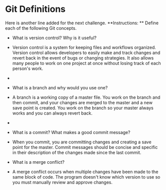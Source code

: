 # Git Definitions
Here is another line added for the next challenge.
**Instructions: ** Define each of the following Git concepts.

* What is version control?  Why is it useful?
* Version control is a system for keeping files and workflows organized. Version control allows developers to easily make and track changes and revert back in the event of bugs or changing strategies. It also allows many people to work on one project at once without losing track of each person's work.
* 
* What is a branch and why would you use one?
* A branch is a working copy of a master file. You work on the branch and then commit, and your changes are merged to the master and a new save point is created. You work on the branch so your master always works and you can always revert back.
* 
* What is a commit? What makes a good commit message?
* When you commit, you are committing changes and creating a save point for the master. Commit messages should be concise and specific in their description of the changes made since the last commit.

* What is a merge conflict?
* A merge conflict occurs when multiple changes have been made to the same block of code. The program doesn't know which version to use so you must manually review and approve changes. 